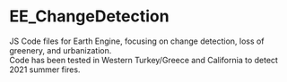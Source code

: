 # EE_ChangeDetection
JS Code files for Earth Engine, focusing on change detection, loss of greenery, and urbanization.  
Code has been tested in Western Turkey/Greece and California to detect 2021 summer fires. 


